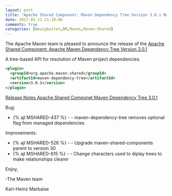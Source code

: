 ```yaml
---
layout: post
title: "Apache Shared Component: Maven Dependency Tree Version 3.0.1 Released"
date: 2017-05-11 21:10:00
comments: true
categories: [Neuigkeiten,BM,Maven,Maven-Shared]
---
```

The Apache Maven team is pleased to announce the release of the 
[Apache Shared Component: Apache Maven Dependency Tree Version 3.0.1](http://maven.apache.org/shared/maven-dependency-tree/)

A tree-based API for resolution of Maven project dependencies.

``` xml
<plugin>
  <groupId>org.apache.maven.shared</groupId>
  <artifactId>maven-dependency-tree</artifactId>
  <version>3.0.1</version>
</plugin>
```

<!-- more -->

[Release Notes Apache Shared Componet Maven Dependency Tree 3.0.1](https://issues.apache.org/jira/secure/ReleaseNote.jspa?projectId=12317922&version=12333851)

Bug:

 * {% ajl MSHARED-437 %} - - maven-dependency-tree removes optional flag from managed dependencies

Improvements:

 * {% ajl MSHARED-526 %} - - Upgrade maven-shared-components parent to version 30
 * {% ajl MSHARED-615 %} - - Change characters used to diplay trees to make relationships clearer
 

Enjoy,

-The Maven team

Karl-Heinz Marbaise
